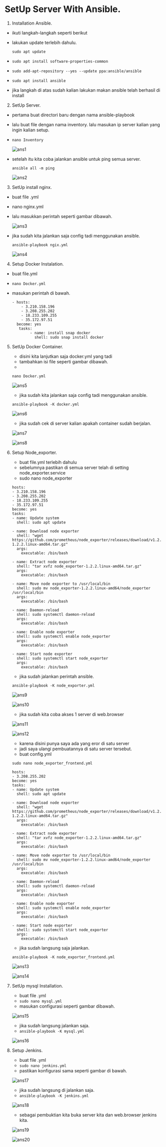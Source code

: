 # SetUp Server With Ansible.

1. Installation Ansible.

  * ikuti langkah-langkah seperti berikut
  * lakukan update terlebih dahulu. 

    `sudo apt update`
    
  * `sudo apt install software-properties-common`
  * `sudo add-apt-repository --yes --update ppa:ansible/ansible`
  * `sudo apt install ansible`
  * jika langkah di atas sudah kalian lakukan makan ansible telah berhasil di install

2. SetUp Server.

  * pertama buat directori baru dengan nama ansible-playbook
  * lalu buat file dengan nama inventory. lalu masukan ip server kalian yang ingin kalian setup.
  * `nano Inventory`
   
    ![ans1](https://user-images.githubusercontent.com/90166916/141717495-ecb32e88-5021-4779-8868-1d2e1bcf07b3.png)
  
  * setelah itu kita coba jalankan ansible untuk ping semua server.
    
    `ansible all -m ping`
    
    ![ans2](https://user-images.githubusercontent.com/90166916/141717766-1ecd62aa-4eca-4306-ad5b-acd50ddc4b64.png)
  
3. SetUp install nginx.
  
  * buat file .yml
  * nano nginx.yml 
  * lalu masukkan perintah seperti gambar dibawah.
    
    ![ans3](https://user-images.githubusercontent.com/90166916/141719068-d7212245-3b2e-49af-a95a-bf74a955db86.png)

  * jika sudah kita jalankan saja config tadi menggunakan ansible.

    `ansible-playbook ngix.yml`
    
    ![ans4](https://user-images.githubusercontent.com/90166916/141719138-28cbac99-0999-4900-ac2e-6425fa80476b.png)

4. Setup Docker Instalation.
  * buat file.yml
   
  * `nano Docker.yml`
  * masukan perintah di bawah.
    ``` 
    - hosts:
        - 3.210.158.196
        - 3.208.255.202
        - 18.233.109.255
        - 35.172.97.51
      become: yes
       tasks:
            - name: install snap docker
              shell: sudo snap install docker
    ```

5. SetUp Docker Container.
   * disini kita lanjutkan saja docker.yml yang tadi
   * tambahkan isi file seperti gambar dibawah.
   * 
    `nano Docker.yml`
  
    ![ans5](https://user-images.githubusercontent.com/90166916/141722896-c581a9f2-c0f3-47dc-b380-7912529b0e4e.png)

   * jika sudah kita jalankan saja config tadi menggunakan ansible.

    `ansible-playbook -K docker.yml`
    
    ![ans6](https://user-images.githubusercontent.com/90166916/141722890-44b692c7-2836-4e12-a2ea-a820f6a1712f.png)

   * jika sudah cek di server kalian apakah container sudah berjalan.

    ![ans7](https://user-images.githubusercontent.com/90166916/141728213-5821c59c-e0cf-454e-a067-9798679bc4cc.png)

    ![ans8](https://user-images.githubusercontent.com/90166916/141728212-ddc3a9a8-6bde-44a9-8685-a68674de223d.png)
    
6. Setup Node_exporter.
   
   * buat file.yml terlebih dahulu
   * sebelumnya pastikan di semua server telah di setting node_exporter.service
   * sudo nano node_exporter
    ```- name: Setup Node exporter
   hosts: 
    - 3.210.158.196
    - 3.208.255.202
    - 18.233.109.255
    - 35.172.97.51
   become: yes
   tasks:
    - name: Update system
      shell: sudo apt update

    - name: Download node exporter
      shell: "wget https://github.com/prometheus/node_exporter/releases/download/v1.2.2/node_exporter-1.2.2.linux-amd64.tar.gz"
      args:
        executable: /bin/bash

    - name: Extract node exporter
      shell: "tar xvfz node_exporter-1.2.2.linux-amd64.tar.gz"
      args:
        executable: /bin/bash

    - name: Move node exporter to /usr/local/bin
      shell: sudo mv node_exporter-1.2.2.linux-amd64/node_exporter /usr/local/bin
      args:
        executable: /bin/bash

    - name: Daemon-reload
      shell: sudo systemctl daemon-reload
      args:
        executable: /bin/bash

    - name: Enable node exporter
      shell: sudo systemctl enable node_exporter
      args:
        executable: /bin/bash

    - name: Start node exporter
      shell: sudo systemctl start node_exporter
      args:
        executable: /bin/bash
    ```
   * jika sudah jalankan perintah ansible.

    `ansible-playbook -K node_exporter.yml`
    
    ![ans9](https://user-images.githubusercontent.com/90166916/141739402-52dcef81-b138-4aca-8633-3b528ceb235f.png)

    ![ans10](https://user-images.githubusercontent.com/90166916/141739395-97974e62-165c-47f7-b22f-bc6891eca55d.png)

   * jika sudah kita coba akses 1 server di web.browser
   
    ![ans11](https://user-images.githubusercontent.com/90166916/141739698-2d526080-9486-4e96-ab69-9aa3f98aaefe.png)

    ![ans12](https://user-images.githubusercontent.com/90166916/141739692-d2347956-f870-435e-b9ee-0ee07a882a22.png)

    * karena disini punya saya ada yang eror di satu server
    * jadi saya ulangi pembuatannya di satu server tersebut.
    * buat config.yml
    
    `sudo nano node_exporter_frontend.yml`
    
    ```- name: Setup Node exporter
    hosts: 
    - 3.208.255.202
    become: yes
    tasks:
    - name: Update system
      shell: sudo apt update

    - name: Download node exporter
      shell: "wget https://github.com/prometheus/node_exporter/releases/download/v1.2.2/node_exporter-1.2.2.linux-amd64.tar.gz"
      args:
        executable: /bin/bash

    - name: Extract node exporter
      shell: "tar xvfz node_exporter-1.2.2.linux-amd64.tar.gz"
      args:
        executable: /bin/bash

    - name: Move node exporter to /usr/local/bin
      shell: sudo mv node_exporter-1.2.2.linux-amd64/node_exporter /usr/local/bin
      args:
        executable: /bin/bash

    - name: Daemon-reload
      shell: sudo systemctl daemon-reload
      args:
        executable: /bin/bash

    - name: Enable node exporter
      shell: sudo systemctl enable node_exporter
      args:
        executable: /bin/bash

    - name: Start node exporter
      shell: sudo systemctl start node_exporter
      args:
        executable: /bin/bash
    ```
    * jika sudah langsung saja jalankan.
    
     `ansible-playbook -K node_exporter_frontend.yml`
     
     ![ans13](https://user-images.githubusercontent.com/90166916/141740674-3407c92b-dec6-4c30-aac3-da0a4dbbae02.png)

     ![ans14](https://user-images.githubusercontent.com/90166916/141740687-d0f99033-6db3-42cd-a149-5568309f8043.png)

7. SetUp mysql Installation.
 
    * buat file .yml 
    * `sudo nano mysql.yml`
    * masukan configurasi seperti gambar dibawah.
    
     ![ans15](https://user-images.githubusercontent.com/90166916/141741192-7e5e6b8b-76a0-4f38-856f-86677bb4c83e.png)

    * jika sudah langsung jalankan saja.
    * `ansible-playbook -K mysql.yml` 

     ![ans16](https://user-images.githubusercontent.com/90166916/141741447-e97739c5-8086-4efc-b7f8-e27c8d805cc3.png)

8. Setup Jenkins.

    * buat file .yml
    * `sudo nano jenkins.yml`
    *  pastikan konfigurasi sama seperti gambar di bawah.
    
     ![ans17](https://user-images.githubusercontent.com/90166916/141742146-f5e19eb5-09c5-47a2-b2da-3a37e0d0984f.png)

    * jika sudah langsung di jalankan saja.
    * `ansible-playbook -K jenkins.yml`

     ![ans18](https://user-images.githubusercontent.com/90166916/141742528-45dff2f5-0c5f-47f5-b2ca-fcd315311df5.png)

    * sebagai pembuktian kita buka server kita dan web.browser jenkins kita.

     ![ans19](https://user-images.githubusercontent.com/90166916/141742526-0ac27032-45d8-429c-a843-0d759f8ec609.png)

     ![ans20](https://user-images.githubusercontent.com/90166916/141742518-c4821675-863f-48ba-8b66-bf15a30b452d.png)
























